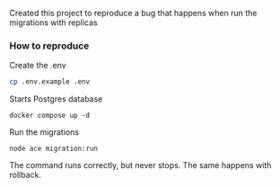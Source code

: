 Created this project to reproduce a bug that happens when run the migrations with replicas

### How to reproduce
Create the .env
```bash
cp .env.example .env
```

Starts Postgres database
```
docker compose up -d
``` 

Run the migrations
```
node ace migration:run
```

The command runs correctly, but never stops. The same happens with rollback.
